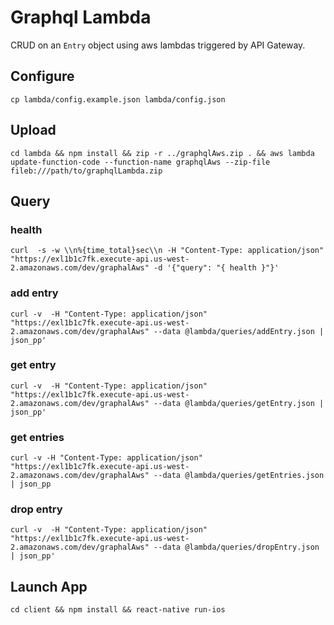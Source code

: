 # Graphql Lambda

CRUD on an `Entry` object using aws lambdas triggered by API Gateway.

## Configure
`cp lambda/config.example.json lambda/config.json`

## Upload
`cd lambda && npm install && zip -r ../graphqlAws.zip . && aws lambda update-function-code --function-name graphqlAws --zip-file fileb:///path/to/graphqlLambda.zip`

## Query

### health
`curl  -s -w \\n%{time_total}sec\\n -H "Content-Type: application/json" "https://exl1b1c7fk.execute-api.us-west-2.amazonaws.com/dev/graphalAws" -d '{"query": "{ health }"}'`
### add entry
`curl -v  -H "Content-Type: application/json" "https://exl1b1c7fk.execute-api.us-west-2.amazonaws.com/dev/graphalAws" --data @lambda/queries/addEntry.json | json_pp'`

### get entry
`curl -v  -H "Content-Type: application/json" "https://exl1b1c7fk.execute-api.us-west-2.amazonaws.com/dev/graphalAws" --data @lambda/queries/getEntry.json | json_pp'`

### get entries
`curl -v -H "Content-Type: application/json" "https://exl1b1c7fk.execute-api.us-west-2.amazonaws.com/dev/graphalAws" --data @lambda/queries/getEntries.json | json_pp`

### drop entry
`curl -v  -H "Content-Type: application/json" "https://exl1b1c7fk.execute-api.us-west-2.amazonaws.com/dev/graphalAws" --data @lambda/queries/dropEntry.json | json_pp'`

## Launch App

`cd client && npm install && react-native run-ios`
